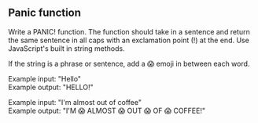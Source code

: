 ## Panic function 
Write a PANIC! function. The function should take in a sentence and return the same sentence in all caps with an exclamation point (!) at the end. Use JavaScript's
built in string methods. 
  
If the string is a phrase or sentence, add a 😱 emoji in between each word. 
  
Example input: "Hello"  
Example output: "HELLO!"

Example input: "I'm almost out of coffee"  
Example output: "I'M 😱 ALMOST 😱 OUT 😱 OF 😱 COFFEE!"
